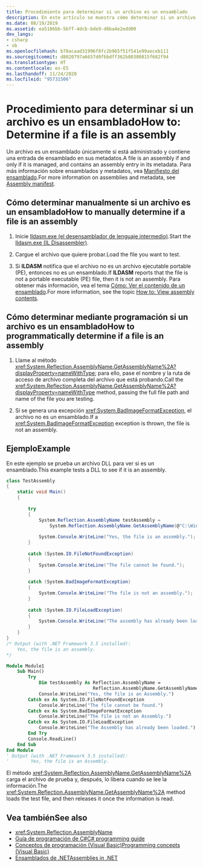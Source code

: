 ```yaml
---
title: Procedimiento para determinar si un archivo es un ensamblado
description: En este artículo se muestra cómo determinar si un archivo es un ensamblado .NET, tanto de forma manual como mediante programación.
ms.date: 08/19/2019
ms.assetid: ea5186bb-5bff-4dcb-bde9-d6ba4e2edd00
dev_langs:
- csharp
- vb
ms.openlocfilehash: b78acaad31996f8fc2b965f51f541e99aeceb111
ms.sourcegitcommit: d8020797a6657d0fbbdff362b80300815f682f94
ms.translationtype: HT
ms.contentlocale: es-ES
ms.lasthandoff: 11/24/2020
ms.locfileid: "95731506"
---
```

# <a name="how-to-determine-if-a-file-is-an-assembly"></a><span data-ttu-id="6698d-103">Procedimiento para determinar si un archivo es un ensamblado</span><span class="sxs-lookup"><span data-stu-id="6698d-103">How to: Determine if a file is an assembly</span></span>

<span data-ttu-id="6698d-104">Un archivo es un ensamblado únicamente si está administrado y contiene una entrada de ensamblado en sus metadatos.</span><span class="sxs-lookup"><span data-stu-id="6698d-104">A file is an assembly if and only if it is managed, and contains an assembly entry in its metadata.</span></span> <span data-ttu-id="6698d-105">Para más información sobre ensamblados y metadatos, vea [Manifiesto del ensamblado](manifest.md).</span><span class="sxs-lookup"><span data-stu-id="6698d-105">For more information on assemblies and metadata, see [Assembly manifest](manifest.md).</span></span>  
  
## <a name="how-to-manually-determine-if-a-file-is-an-assembly"></a><span data-ttu-id="6698d-106">Cómo determinar manualmente si un archivo es un ensamblado</span><span class="sxs-lookup"><span data-stu-id="6698d-106">How to manually determine if a file is an assembly</span></span>  
  
1. <span data-ttu-id="6698d-107">Inicie [Ildasm.exe (el desensamblador de lenguaje intermedio)](../../framework/tools/ildasm-exe-il-disassembler.md).</span><span class="sxs-lookup"><span data-stu-id="6698d-107">Start the [Ildasm.exe (IL Disassembler)](../../framework/tools/ildasm-exe-il-disassembler.md).</span></span>  
  
2. <span data-ttu-id="6698d-108">Cargue el archivo que quiere probar.</span><span class="sxs-lookup"><span data-stu-id="6698d-108">Load the file you want to test.</span></span>  
  
3. <span data-ttu-id="6698d-109">Si **ILDASM** notifica que el archivo no es un archivo ejecutable portable (PE), entonces no es un ensamblado.</span><span class="sxs-lookup"><span data-stu-id="6698d-109">If **ILDASM** reports that the file is not a portable executable (PE) file, then it is not an assembly.</span></span> <span data-ttu-id="6698d-110">Para obtener más información, vea el tema [Cómo: Ver el contenido de un ensamblado](view-contents.md).</span><span class="sxs-lookup"><span data-stu-id="6698d-110">For more information, see the topic [How to: View assembly contents](view-contents.md).</span></span>  
  
## <a name="how-to-programmatically-determine-if-a-file-is-an-assembly"></a><span data-ttu-id="6698d-111">Cómo determinar mediante programación si un archivo es un ensamblado</span><span class="sxs-lookup"><span data-stu-id="6698d-111">How to programmatically determine if a file is an assembly</span></span>  
  
1. <span data-ttu-id="6698d-112">Llame al método <xref:System.Reflection.AssemblyName.GetAssemblyName%2A?displayProperty=nameWithType>; para ello, pase el nombre y la ruta de acceso de archivo completa del archivo que está probando.</span><span class="sxs-lookup"><span data-stu-id="6698d-112">Call the <xref:System.Reflection.AssemblyName.GetAssemblyName%2A?displayProperty=nameWithType> method, passing the full file path and name of the file you are testing.</span></span>  
  
2. <span data-ttu-id="6698d-113">Si se genera una excepción <xref:System.BadImageFormatException>, el archivo no es un ensamblado.</span><span class="sxs-lookup"><span data-stu-id="6698d-113">If a <xref:System.BadImageFormatException> exception is thrown, the file is not an assembly.</span></span>  
  
## <a name="example"></a><span data-ttu-id="6698d-114">Ejemplo</span><span class="sxs-lookup"><span data-stu-id="6698d-114">Example</span></span>  

<span data-ttu-id="6698d-115">En este ejemplo se prueba un archivo DLL para ver si es un ensamblado.</span><span class="sxs-lookup"><span data-stu-id="6698d-115">This example tests a DLL to see if it is an assembly.</span></span>  

```csharp
class TestAssembly  
{  
    static void Main()  
    {  
  
        try  
        {  
            System.Reflection.AssemblyName testAssembly =  
                System.Reflection.AssemblyName.GetAssemblyName(@"C:\Windows\Microsoft.NET\Framework\v3.5\System.Net.dll");  
  
            System.Console.WriteLine("Yes, the file is an assembly.");  
        }  
  
        catch (System.IO.FileNotFoundException)  
        {  
            System.Console.WriteLine("The file cannot be found.");  
        }  
  
        catch (System.BadImageFormatException)  
        {  
            System.Console.WriteLine("The file is not an assembly.");  
        }  
  
        catch (System.IO.FileLoadException)  
        {  
            System.Console.WriteLine("The assembly has already been loaded.");  
        }  
    }  
}  
/* Output (with .NET Framework 3.5 installed):  
    Yes, the file is an assembly.  
*/  
```  

```vb  
Module Module1  
    Sub Main()  
        Try  
            Dim testAssembly As Reflection.AssemblyName =  
                                Reflection.AssemblyName.GetAssemblyName("C:\Windows\Microsoft.NET\Framework\v3.5\System.Net.dll")  
            Console.WriteLine("Yes, the file is an Assembly.")  
        Catch ex As System.IO.FileNotFoundException  
            Console.WriteLine("The file cannot be found.")  
        Catch ex As System.BadImageFormatException  
            Console.WriteLine("The file is not an Assembly.")  
        Catch ex As System.IO.FileLoadException  
            Console.WriteLine("The Assembly has already been loaded.")  
        End Try  
        Console.ReadLine()  
    End Sub  
End Module  
' Output (with .NET Framework 3.5 installed):  
'        Yes, the file is an Assembly.  
```

<span data-ttu-id="6698d-116">El método <xref:System.Reflection.AssemblyName.GetAssemblyName%2A> carga el archivo de prueba y, después, lo libera cuando se lee la información.</span><span class="sxs-lookup"><span data-stu-id="6698d-116">The <xref:System.Reflection.AssemblyName.GetAssemblyName%2A> method loads the test file, and then releases it once the information is read.</span></span>  
  
## <a name="see-also"></a><span data-ttu-id="6698d-117">Vea también</span><span class="sxs-lookup"><span data-stu-id="6698d-117">See also</span></span>

- <xref:System.Reflection.AssemblyName>
- [<span data-ttu-id="6698d-118">Guía de programación de C#</span><span class="sxs-lookup"><span data-stu-id="6698d-118">C# programming guide</span></span>](../../csharp/programming-guide/index.md)
- [<span data-ttu-id="6698d-119">Conceptos de programación (Visual Basic)</span><span class="sxs-lookup"><span data-stu-id="6698d-119">Programming concepts (Visual Basic)</span></span>](../../visual-basic/programming-guide/concepts/index.md)
- [<span data-ttu-id="6698d-120">Ensamblados de .NET</span><span class="sxs-lookup"><span data-stu-id="6698d-120">Assemblies in .NET</span></span>](index.md)
